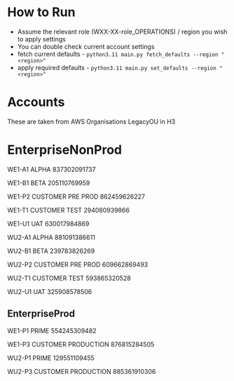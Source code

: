 # How to Run

* Assume the relevant role (WXX-XX-role_OPERATIONS) / region you wish to apply settings
* You can double check current account settings
* fetch current defaults - `python3.11 main.py fetch_defaults --region "<region>"`
* apply required defaults - `python3.11 main.py set_defaults --region "<region>"`

# Accounts

These are taken from AWS Organisations LegacyOU in H3

# EnterpriseNonProd

WE1-A1 ALPHA
837302091737

WE1-B1 BETA
205110769959

WE1-P2 CUSTOMER PRE PROD
862459626227

WE1-T1 CUSTOMER TEST
294080939866

WE1-U1 UAT
630017984869

WU2-A1 ALPHA
881091386611

WU2-B1 BETA
239783826269

WU2-P2 CUSTOMER PRE PROD
609662869493

WU2-T1 CUSTOMER TEST
593865320528

WU2-U1 UAT
325908578506



## EnterpriseProd

WE1-P1 PRIME
554245309482

WE1-P3 CUSTOMER PRODUCTION
876815284505

WU2-P1 PRIME
129551109455

WU2-P3 CUSTOMER PRODUCTION
885361910306
